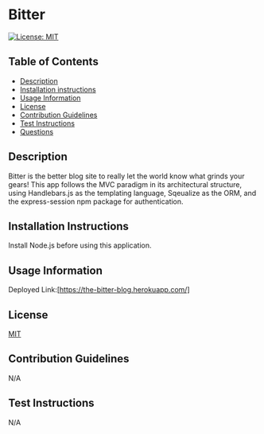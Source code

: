 # Bitter

[![License: MIT](https://img.shields.io/badge/License-MIT-yellow.svg)](https://opensource.org/licenses/MIT)

## Table of Contents
* [Description](#description)
* [Installation instructions](#installation-instructions)
* [Usage Information](#usage-information)
* [License](#license)
* [Contribution Guidelines](#contribution-guidelines)
* [Test Instructions](#test-instructions)
* [Questions](#questions)

## Description
Bitter is the better blog site to really let the world know what grinds your gears! This app follows the MVC paradigm in its architectural structure, using Handlebars.js as the templating language, Sqeualize as the ORM, and the express-session npm package for authentication. 

## Installation Instructions
Install Node.js before using this application.

## Usage Information
Deployed Link:[https://the-bitter-blog.herokuapp.com/]

<!-- ![Bitter Screenshot](./public/assets/images/bitter-screenshot.png) -->

## License
[MIT](https://opensource.org/licenses/MIT)

## Contribution Guidelines
N/A

## Test Instructions
N/A
